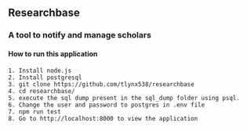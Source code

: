 ## Researchbase 
### A tool to notify and manage scholars

#### How to run this application
    1. Install node.js 
    2. Install postgresql
    3. git clone https://github.com/tlynx538/researchbase
    4. cd researchbase/
    5. execute the sql dump present in the sql_dump folder using psql.
    6. Change the user and password to postgres in .env file
    7. npm run test
    8. Go to http://localhost:8000 to view the application
